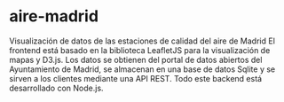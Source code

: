 # aire-madrid
Visualización de datos de las estaciones de calidad del aire de Madrid
El frontend está basado en la biblioteca LeafletJS para la visualización de mapas y D3.js.
Los datos se obtienen del portal de datos abiertos del Ayuntamiento de Madrid, se almacenan en una base de datos Sqlite y se sirven a los clientes mediante una API REST. Todo este backend está desarrollado con Node.js.
